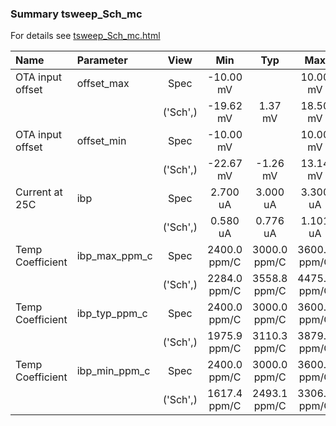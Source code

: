 ### Summary tsweep_Sch_mc

For details see <a href='tsweep_Sch_mc.html'>tsweep_Sch_mc.html</a>

|**Name**|**Parameter**|**View**|**Min** | **Typ** | **Max**|
|:---|:---|:---:|:---:|:---:|:---:|
|OTA input offset|offset\_max | Spec | -10.00 mV |  | 10.00 mV |
| | | ('Sch',)|-19.62 mV | 1.37 mV | 18.50 mV |
|OTA input offset|offset\_min | Spec | -10.00 mV |  | 10.00 mV |
| | | ('Sch',)|-22.67 mV | -1.26 mV | 13.14 mV |
|Current at 25C|ibp | Spec | 2.700 uA | 3.000 uA | 3.300 uA |
| | | ('Sch',)|0.580 uA | 0.776 uA | 1.101 uA |
|Temp Coefficient|ibp\_max\_ppm\_c | Spec | 2400.0 ppm/C | 3000.0 ppm/C | 3600.0 ppm/C |
| | | ('Sch',)|2284.0 ppm/C | 3558.8 ppm/C | 4475.6 ppm/C |
|Temp Coefficient|ibp\_typ\_ppm\_c | Spec | 2400.0 ppm/C | 3000.0 ppm/C | 3600.0 ppm/C |
| | | ('Sch',)|1975.9 ppm/C | 3110.3 ppm/C | 3879.8 ppm/C |
|Temp Coefficient|ibp\_min\_ppm\_c | Spec | 2400.0 ppm/C | 3000.0 ppm/C | 3600.0 ppm/C |
| | | ('Sch',)|1617.4 ppm/C | 2493.1 ppm/C | 3306.7 ppm/C |
